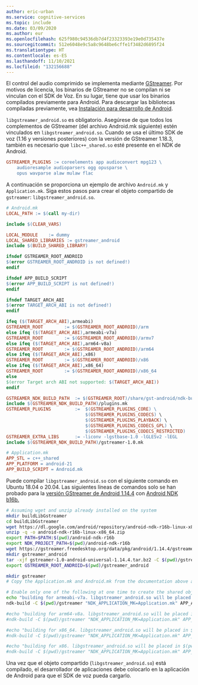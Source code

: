 ```yaml
---
author: eric-urban
ms.service: cognitive-services
ms.topic: include
ms.date: 03/09/2020
ms.author: eur
ms.openlocfilehash: 625f980c94536db7d4f23323393e19e0d735437e
ms.sourcegitcommit: 512e6048e9c5a8c9648be6cffe1f3482d6895f24
ms.translationtype: HT
ms.contentlocale: es-ES
ms.lasthandoff: 11/10/2021
ms.locfileid: "132156688"
---
```

El control del audio comprimido se implementa mediante [GStreamer](https://gstreamer.freedesktop.org). Por motivos de licencia, los binarios de GStreamer no se compilan ni se vinculan con el SDK de Voz. En su lugar, tiene que usar los binarios compilados previamente para Android. Para descargar las bibliotecas compiladas previamente, vea [Instalación para desarrollo de Android](https://gstreamer.freedesktop.org/documentation/installing/for-android-development.html?gi-language=c).

`libgstreamer_android.so` es obligatorio. Asegúrese de que todos los complementos de GStreamer (del archivo Android.mk siguiente) estén vinculados en `libgstreamer_android.so`. Cuando se usa el último SDK de voz (1.16 y versiones posteriores) con la versión de GStreamer 1.18.3, también es necesario que `libc++_shared.so` esté presente en el NDK de Android.

```makefile
GSTREAMER_PLUGINS := coreelements app audioconvert mpg123 \
    audioresample audioparsers ogg opusparse \
    opus wavparse alaw mulaw flac
```

A continuación se proporciona un ejemplo de archivo `Android.mk` y `Application.mk`. Siga estos pasos para crear el objeto compartido de `gstreamer`: `libgstreamer_android.so`.

```makefile
# Android.mk
LOCAL_PATH := $(call my-dir)

include $(CLEAR_VARS)

LOCAL_MODULE    := dummy
LOCAL_SHARED_LIBRARIES := gstreamer_android
include $(BUILD_SHARED_LIBRARY)

ifndef GSTREAMER_ROOT_ANDROID
$(error GSTREAMER_ROOT_ANDROID is not defined!)
endif

ifndef APP_BUILD_SCRIPT
$(error APP_BUILD_SCRIPT is not defined!)
endif

ifndef TARGET_ARCH_ABI
$(error TARGET_ARCH_ABI is not defined!)
endif

ifeq ($(TARGET_ARCH_ABI),armeabi)
GSTREAMER_ROOT        := $(GSTREAMER_ROOT_ANDROID)/arm
else ifeq ($(TARGET_ARCH_ABI),armeabi-v7a)
GSTREAMER_ROOT        := $(GSTREAMER_ROOT_ANDROID)/armv7
else ifeq ($(TARGET_ARCH_ABI),arm64-v8a)
GSTREAMER_ROOT        := $(GSTREAMER_ROOT_ANDROID)/arm64
else ifeq ($(TARGET_ARCH_ABI),x86)
GSTREAMER_ROOT        := $(GSTREAMER_ROOT_ANDROID)/x86
else ifeq ($(TARGET_ARCH_ABI),x86_64)
GSTREAMER_ROOT        := $(GSTREAMER_ROOT_ANDROID)/x86_64
else
$(error Target arch ABI not supported: $(TARGET_ARCH_ABI))
endif

GSTREAMER_NDK_BUILD_PATH  := $(GSTREAMER_ROOT)/share/gst-android/ndk-build/
include $(GSTREAMER_NDK_BUILD_PATH)/plugins.mk
GSTREAMER_PLUGINS         :=  $(GSTREAMER_PLUGINS_CORE) \ 
                              $(GSTREAMER_PLUGINS_CODECS) \ 
                              $(GSTREAMER_PLUGINS_PLAYBACK) \
                              $(GSTREAMER_PLUGINS_CODECS_GPL) \
                              $(GSTREAMER_PLUGINS_CODECS_RESTRICTED)
GSTREAMER_EXTRA_LIBS      := -liconv -lgstbase-1.0 -lGLESv2 -lEGL
include $(GSTREAMER_NDK_BUILD_PATH)/gstreamer-1.0.mk
```

```makefile
# Application.mk
APP_STL = c++_shared
APP_PLATFORM = android-21
APP_BUILD_SCRIPT = Android.mk
```

Puede compilar `libgstreamer_android.so` con el siguiente comando en Ubuntu 18.04 o 20.04. Las siguientes líneas de comandos solo se han probado para la [versión GStreamer de Android 1.14.4](https://gstreamer.freedesktop.org/data/pkg/android/1.14.4/gstreamer-1.0-android-universal-1.14.4.tar.bz2) con [Android NDK b16b.](https://dl.google.com/android/repository/android-ndk-r16b-linux-x86_64.zip)

```sh
# Assuming wget and unzip already installed on the system
mkdir buildLibGstreamer
cd buildLibGstreamer
wget https://dl.google.com/android/repository/android-ndk-r16b-linux-x86_64.zip
unzip -q -o android-ndk-r16b-linux-x86_64.zip
export PATH=$PATH:$(pwd)/android-ndk-r16b
export NDK_PROJECT_PATH=$(pwd)/android-ndk-r16b
wget https://gstreamer.freedesktop.org/data/pkg/android/1.14.4/gstreamer-1.0-android-universal-1.14.4.tar.bz2
mkdir gstreamer_android
tar -xjf gstreamer-1.0-android-universal-1.14.4.tar.bz2 -C $(pwd)/gstreamer_android/
export GSTREAMER_ROOT_ANDROID=$(pwd)/gstreamer_android

mkdir gstreamer
# Copy the Application.mk and Android.mk from the documentation above and put it inside $(pwd)/gstreamer

# Enable only one of the following at one time to create the shared object for the targeted ABI
echo "building for armeabi-v7a. libgstreamer_android.so will be placed in $(pwd)/armeabi-v7a"
ndk-build -C $(pwd)/gstreamer "NDK_APPLICATION_MK=Application.mk" APP_ABI=armeabi-v7a NDK_LIBS_OUT=$(pwd)

#echo "building for arm64-v8a. libgstreamer_android.so will be placed in $(pwd)/arm64-v8a"
#ndk-build -C $(pwd)/gstreamer "NDK_APPLICATION_MK=Application.mk" APP_ABI=arm64-v8a NDK_LIBS_OUT=$(pwd)

#echo "building for x86_64. libgstreamer_android.so will be placed in $(pwd)/x86_64"
#ndk-build -C $(pwd)/gstreamer "NDK_APPLICATION_MK=Application.mk" APP_ABI=x86_64 NDK_LIBS_OUT=$(pwd)

#echo "building for x86. libgstreamer_android.so will be placed in $(pwd)/x86"
#ndk-build -C $(pwd)/gstreamer "NDK_APPLICATION_MK=Application.mk" APP_ABI=x86 NDK_LIBS_OUT=$(pwd)
```

Una vez que el objeto compartido (`libgstreamer_android.so`) está compilado, el desarrollador de aplicaciones debe colocarlo en la aplicación de Android para que el SDK de voz pueda cargarlo.
